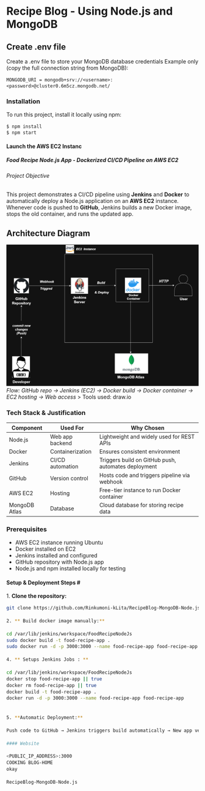 # Recipe Blog - Using Node.js and MongoDB
## Create .env file
Create a .env file to store your MongoDB database credentials
Example only (copy the full connection string from MongoDB):
```
MONGODB_URI = mongodb+srv://<username>:<password>@cluster0.6m5cz.mongodb.net/
```
### Installation
To run this project, install it locally using npm:
```
$ npm install
$ npm start
```
#### Launch the AWS EC2 Instanc
##### Food Recipe Node.js App - Dockerized CI/CD Pipeline on AWS EC2
###### Project Objective
This project demonstrates a CI/CD pipeline using **Jenkins** and **Docker** to automatically deploy a Node.js application on an **AWS EC2** instance.  
Whenever code is pushed to **GitHub**, Jenkins builds a new Docker image, stops the old container, and runs the updated app.
## Architecture Diagram
![Architecture Diagram](images/architecture.png)  
*Flow: GitHub repo → Jenkins (EC2) → Docker build → Docker container → EC2 hosting → Web access*  > Tools used: draw.io
### Tech Stack & Justification
| Component      | Used For            | Why Chosen                                              |
|----------------|-------------------|--------------------------------------------------------|
| Node.js        | Web app backend    | Lightweight and widely used for REST APIs             |
| Docker         | Containerization   | Ensures consistent environment                         |
| Jenkins        | CI/CD automation   | Triggers build on GitHub push, automates deployment   |
| GitHub         | Version control    | Hosts code and triggers pipeline via webhook          |
| AWS EC2        | Hosting            | Free-tier instance to run Docker container            |
| MongoDB Atlas  | Database           | Cloud database for storing recipe data                |
### Prerequisites
- AWS EC2 instance running Ubuntu  
- Docker installed on EC2  
- Jenkins installed and configured  
- GitHub repository with Node.js app  
- Node.js and npm installed locally for testing
#### Setup & Deployment Steps #  
 1. **Clone the repository:**
```bash
git clone https://github.com/Rinkumoni-kLita/RecipeBlog-MongoDB-Node.js.git

2. ** Build docker image manually:**

cd /var/lib/jenkins/workspace/FoodRecipeNodeJs
sudo docker build -t food-recipe-app .
sudo docker run -d -p 3000:3000 --name food-recipe-app food-recipe-app

4. ** Setups Jenkins Jobs : **

cd /var/lib/jenkins/workspace/FoodRecipeNodeJs
docker stop food-recipe-app || true
docker rm food-recipe-app || true
docker build -t food-recipe-app .
docker run -d -p 3000:3000 --name food-recipe-app food-recipe-app


5. **Automatic Deployment:**

Push code to GitHub → Jenkins triggers build automatically → New app version deployed.

#### Website

<PUBLIC_IP_ADDRESS>:3000
COOKING BLOG-HOME
okay

R e c i p e B l o g - M o n g o D B - N o d e . j s 
 
 
